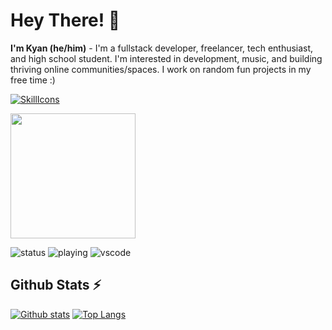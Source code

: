 # Hey There! 👋
**I'm Kyan (he/him)** - I'm a fullstack developer, freelancer, tech enthusiast, and high school student. I'm interested in development, music, and building thriving online communities/spaces. I work on random fun projects in my free time :)

[![SkillIcons](https://skillicons.dev/icons?i=nodejs,js,html,css,regex,selenium,tensorflow,py)](https://fiverr.com/kyanbosman)<br/>

  <a href="https://spotify-github-profile.vercel.app/api/view?uid=rk714ki8lrrqb4a5f6ck35f52&cover_image=true&theme=default&show_offline=false&background_color=ffc2c2&interchange=false&bar_color=1466d2&bar_color_cover=false"><img width="200px" src="https://spotify-github-profile.vercel.app/api/view?uid=rk714ki8lrrqb4a5f6ck35f52&cover_image=true&theme=default&show_offline=false&background_color=ffc2c2&interchange=false&bar_color=1466d2&bar_color_cover=false"/></a>

![status](https://nocache.advaith.workers.dev?url=https://img.shields.io/endpoint?url=https://dev.discordprofiles.me/api/badge/status/1101294362505269379?simple=true)
![playing](https://nocache.advaith.workers.dev?url=https://img.shields.io/endpoint?url=https://dev.discordprofiles.me/api/badge/playing/1101294362505269379)
![vscode](https://nocache.advaith.workers.dev?url=https://img.shields.io/endpoint?url=https://dev.discordprofiles.me/api/badge/vscode/1101294362505269379)

  <h2>Github Stats ⚡</h2>
  
  <a href="#">![Github stats](https://github-readme-stats.vercel.app/api?username=kyan0045&theme=blueberry&count_private=true&hide_border=true&line_height=20)</a>
  <a href="#">![Top Langs](https://github-readme-stats.vercel.app/api/top-langs/?username=kyan0045&layout=compact&theme=blueberry&count_private=true&hide_border=true)</a>

<!--
**kyan0045/kyan0045** is a ✨ _special_ ✨ repository because its `README.md` (this file) appears on your GitHub profile.

Here are some ideas to get you started:

- 🔭 I’m currently working on ...
- 🌱 I’m currently learning ...
- 👯 I’m looking to collaborate on ...
- 🤔 I’m looking for help with ...
- 💬 Ask me about ...
- 📫 How to reach me: ...
- 😄 Pronouns: ...
- ⚡ Fun fact: ...
-->
